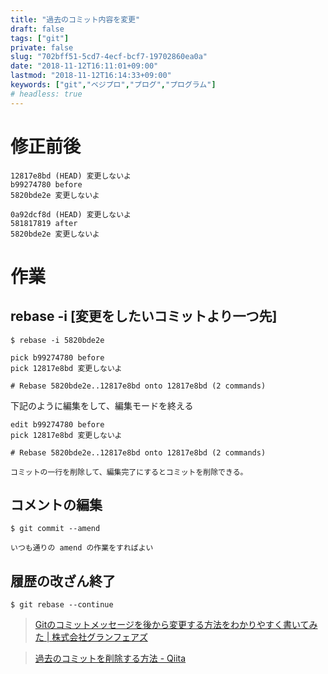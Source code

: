 ```yaml
---
title: "過去のコミット内容を変更"
draft: false
tags: ["git"]
private: false
slug: "702bff51-5cd7-4ecf-bcf7-19702860ea0a"
date: "2018-11-12T16:11:01+09:00"
lastmod: "2018-11-12T16:14:33+09:00"
keywords: ["git","ベジプロ","プログ","プログラム"]
# headless: true
---
```


# 修正前後
```:変更前
12817e8bd (HEAD) 変更しないよ
b99274780 before
5820bde2e 変更しないよ
```
```:変更後
0a92dcf8d (HEAD) 変更しないよ
581817819 after
5820bde2e 変更しないよ
```

# 作業
## rebase -i [変更をしたいコミットより一つ先]
```:コマンド
$ rebase -i 5820bde2e
```
```:編集モード作動
pick b99274780 before
pick 12817e8bd 変更しないよ

# Rebase 5820bde2e..12817e8bd onto 12817e8bd (2 commands)
```

下記のように編集をして、編集モードを終える
```:編集後
edit b99274780 before
pick 12817e8bd 変更しないよ

# Rebase 5820bde2e..12817e8bd onto 12817e8bd (2 commands)
```
```!
コミットの一行を削除して、編集完了にするとコミットを削除できる。
```

## コメントの編集
```
$ git commit --amend
```
```!
いつも通りの amend の作業をすればよい
```

## 履歴の改ざん終了
```
$ git rebase --continue
```

> [Gitのコミットメッセージを後から変更する方法をわかりやすく書いてみた | 株式会社グランフェアズ](https://www.granfairs.com/blog/staff/git-commit-fix)

> [過去のコミットを削除する方法 - Qiita](https://qiita.com/ykawakami/items/0d6826c529ad7c7b37dd)
